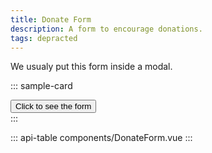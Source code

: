 ```yaml
---
title: Donate Form
description: A form to encourage donations.
tags: depracted
---
```


We usualy put this form inside a modal.

::: sample-card
<div class="p-4 text-center">
  <button class="btn btn-info fw-bold" @click="$refs.formModal.show()">
    Click to see the form
  </button>
</div>
<b-modal hide-footer lazy title="Support ICIJ" ref="formModal" size="lg" no-headings>
  <donate-form no-title></donate-form>
</b-modal>
:::

::: api-table components/DonateForm.vue :::
